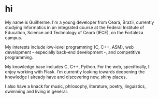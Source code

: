 # hi

My name is Guilherme. I'm a young developer from Ceará, Brazil, currently studying Informatics in an integrated course at the Federal Institute of Education, Science and Technology of Ceará (IFCE), on the Fortaleza campus.

My interests include low-level programming (C, C++, ASM), web development - especially back-end development -, and competitive programming.

My knowledge base includes C, C++, Python. For the web, specifically, I enjoy working with Flask. I'm currently looking towards deepening the knowledge I already have and discovering new, shiny places.

I also have a knack for music, philosophy, literature, poetry, linguistics, swimming and living in general.
